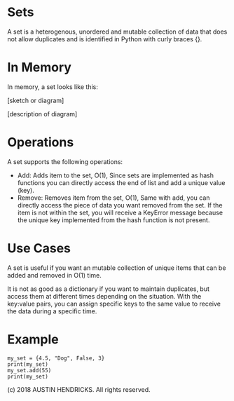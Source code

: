 # Sets

A set is a heterogenous, unordered and mutable collection of data that does not allow duplicates and is identified in Python with curly braces {}.

# In Memory

In memory, a set looks like this:

\[sketch or diagram\]

\[description of diagram\]

# Operations

A set supports the following operations:

* Add: Adds item to the set, O(1), Since sets are implemented as hash functions you can directly access the end of list and add a unique value (key).
* Remove: Removes item from the set, O(1), Same with add, you can directly access the piece of data you want removed from the set. If the item is not within the set, you will receive a KeyError message because the unique key implemented from the hash function is not present.

# Use Cases

A set is useful if you want an mutable collection of unique items that can be added and removed in O(1) time.

It is not as good as a dictionary if you want to maintain duplicates, but access them at different times depending on the situation. With the key:value pairs, you can assign specific keys to the same value to receive the data during a specific time.

# Example

```
my_set = {4.5, "Dog", False, 3}
print(my_set)
my_set.add(55)
print(my_set)
```

(c) 2018 AUSTIN HENDRICKS. All rights reserved.
